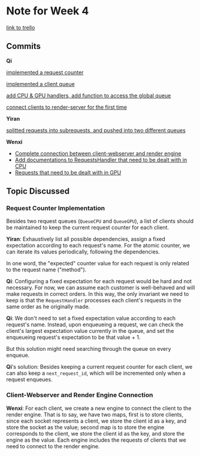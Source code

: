 # Note for Week 4

[link to trello](https://trello.com/invite/daxian2/0d1bdd82285db70339a7885d70934329)

## Commits
**Qi** 

[implemented a request counter](https://github.com/ecs251-w19-ucdavis/DXServer/commit/5a2b38a5f3fc1cfffe63c6ee37784162ab09a2f2)

[implemented a client queue](https://github.com/ecs251-w19-ucdavis/DXServer/commit/fe8ee4bd5a41206e1e3607b9b1fb371e2d09da2f)

[add CPU & GPU handlers, add function to access the global queue](https://github.com/ecs251-w19-ucdavis/DXServer/commit/3d1045d4ce70a433ead413aecb3693c1d519b38b)

[connect clients to render-server for the first time](https://github.com/ecs251-w19-ucdavis/DXServer/commit/433bf09fe79454b864b2d5ac24070e77915b3f50)

**Yiran**  

[splitted requests into subrequests, and pushed into two different queues](https://github.com/ecs251-w19-ucdavis/DXServer/commit/73ff6f3220f0618b6dd086434a9f8b1eb3e09b79)

**Wenxi**
* [Complete connection between client-webserver and render engine](https://github.com/ecs251-w19-ucdavis/DXServer/commit/0e7b612c31c07405040cd2f8bec6cf470b6cb293)
* [Add documentations to RequestsHandler that need to be dealt with in CPU](https://github.com/ecs251-w19-ucdavis/DXServer/commit/1ef85d8e8a8995c81792a34535c4b65191ec6c85)
* [Requests that need to be dealt with in GPU](https://github.com/ecs251-w19-ucdavis/DXServer/commit/c265a6efa2d4196c6593de3bad15cf31f627de80)

## Topic Discussed

### Request Counter Implementation

Besides two request queues (``QueueCPU`` and ``QueueGPU``), a list of clients should be maintained to keep the current request counter for each client.

**Yiran**: Exhaustively list all possible dependencies, assign a fixed expectation according to each request's name. For the atomic counter, we can iterate its values periodically, following the dependencies.

In one word, the "expected" counter value for each request is only related to the request name ("method").

**Qi**: Configuring a fixed expectation for each request would be hard and not necessary. For now, we can assume each customer is well-behaved and will make requests in correct orders. In this way, the only invariant we need to keep is that the ``RequestHandler`` processes each client's requests in the same order as he originally made. 

**Qi**: We don't need to set a fixed expectation value according to each request's name. Instead, upon enqueueing a request, we can check the client's largest expectation value currently in the queue, and set the enqueueing request's expectation to be that value + 1.

But this solution might need searching through the queue on every enqueue.

**Qi**'s solution: Besides keeping a current request counter for each client, we can also keep a ``next_request_id``, which will be incremented only when a request enqueues.


### Client-Webserver and Render Engine Connection

**Wenxi**: For each client, we create a new engine to connect the client to the render engine. That is to say, we have two maps, first is to store clients, since each socket represents a client, we store the client id as a key, and store the socket as the value; second map is to store the engine corresponds to the client, we store the client id as the key,  and store the engine as the value.
Each engine includes the requests of clients that we need to connect to the render engine.
